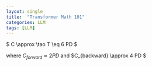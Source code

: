 ```yaml
---
layout: single
title:  "Transformer Math 101"
categories: LLM
tags: [LLM]
---
```


$ C \approx \tao T \eq 6 PD $

where $C_{forward} \approx 2 PD$ and $C_{backward} \approx 4 PD $


